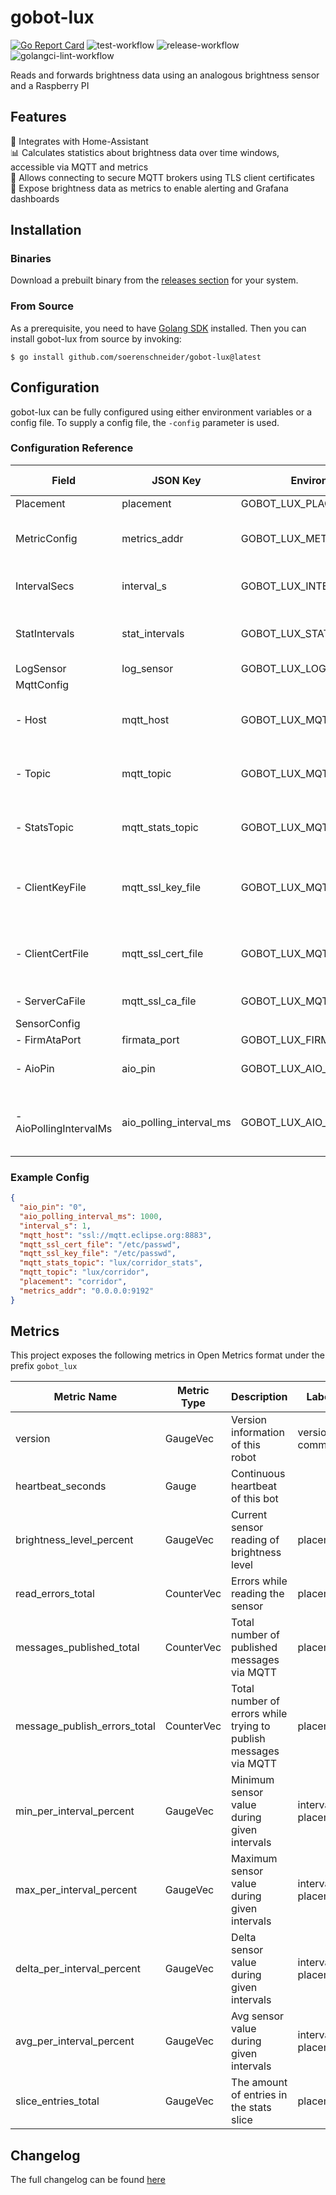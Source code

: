 # gobot-lux
[![Go Report Card](https://goreportcard.com/badge/github.com/soerenschneider/gobot-lux)](https://goreportcard.com/report/github.com/soerenschneider/gobot-lux)
![test-workflow](https://github.com/soerenschneider/gobot-lux/actions/workflows/test.yaml/badge.svg)
![release-workflow](https://github.com/soerenschneider/gobot-lux/actions/workflows/release.yaml/badge.svg)
![golangci-lint-workflow](https://github.com/soerenschneider/gobot-lux/actions/workflows/golangci-lint.yaml/badge.svg)

Reads and forwards brightness data using an analogous brightness sensor and a Raspberry PI

## Features

🤖 Integrates with Home-Assistant<br/>
📊 Calculates statistics about brightness data over time windows, accessible via MQTT and metrics<br/>
🔐 Allows connecting to secure MQTT brokers using TLS client certificates<br/>
🔭 Expose brightness data as metrics to enable alerting and Grafana dashboards<br/>

## Installation

### Binaries
Download a prebuilt binary from the [releases section](https://github.com/soerenschneider/gobot-lux/releases) for your system.

### From Source
As a prerequisite, you need to have [Golang SDK](https://go.dev/dl/) installed. Then you can install gobot-lux from source by invoking:
```shell
$ go install github.com/soerenschneider/gobot-lux@latest
```

## Configuration

gobot-lux can be fully configured using either environment variables or a config file. To supply a config file, the `-config` parameter is used.

### Configuration Reference

| Field                  | JSON Key                | Environment Variable               | Validation Rules                                        |
|------------------------|-------------------------|------------------------------------|---------------------------------------------------------|
| Placement              | placement               | GOBOT_LUX_PLACEMENT                | required                                                |
| MetricConfig           | metrics_addr            | GOBOT_LUX_METRICS_LISTEN_ADDR      | optional, must be a valid TCP address                   |
| IntervalSecs           | interval_s              | GOBOT_LUX_INTERVAL_S               | minimum: 1, maximum: 300                                |
| StatIntervals          | stat_intervals          | GOBOT_LUX_STAT_INTERVALS           | each value: minimum: 10, maximum: 3600                  |
| LogSensor              | log_sensor              | GOBOT_LUX_LOG_SENSOR_READINGS      |                                                         |
| MqttConfig             |                         |                                    |                                                         |
| - Host                 | mqtt_host               | GOBOT_LUX_MQTT_BROKER              | required, must be a valid MQTT broker                   |
| - Topic                | mqtt_topic              | GOBOT_LUX_MQTT_TOPIC               | required, must be a valid MQTT topic                    |
| - StatsTopic           | mqtt_stats_topic        | GOBOT_LUX_MQTT_STATS_TOPIC         | optional, must be a valid MQTT topic                    |
| - ClientKeyFile        | mqtt_ssl_key_file       | GOBOT_LUX_MQTT_TLS_CLIENT_KEY_FILE | required unless ClientCertFile is empty, must be a file |
| - ClientCertFile       | mqtt_ssl_cert_file      | GOBOT_LUX_MQTT_TLS_CLIENT_CRT_FILE | required unless ClientKeyFile is empty, must be a file  |
| - ServerCaFile         | mqtt_ssl_ca_file        | GOBOT_LUX_MQTT_TLS_SERVER_CA_FILE  | optional, must be a file                                |
| SensorConfig           |                         |                                    |                                                         |
| - FirmAtaPort          | firmata_port            | GOBOT_LUX_FIRMATA_PORT             | required                                                |
| - AioPin               | aio_pin                 | GOBOT_LUX_AIO_PIN                  | required, must be a number                              |
| - AioPollingIntervalMs | aio_polling_interval_ms | GOBOT_LUX_AIO_POLLING_MS           | required, minimum: 1000, maximum: 60000                 |

### Example Config

```json
{
  "aio_pin": "0",
  "aio_polling_interval_ms": 1000,
  "interval_s": 1,
  "mqtt_host": "ssl://mqtt.eclipse.org:8883",
  "mqtt_ssl_cert_file": "/etc/passwd",
  "mqtt_ssl_key_file": "/etc/passwd",
  "mqtt_stats_topic": "lux/corridor_stats",
  "mqtt_topic": "lux/corridor",
  "placement": "corridor",
  "metrics_addr": "0.0.0.0:9192"
}
```

## Metrics
This project exposes the following metrics in Open Metrics format under the prefix `gobot_lux`

| Metric Name                  | Metric Type  | Description                                                      | Labels              |
|------------------------------|--------------|------------------------------------------------------------------|---------------------|
| version                      | GaugeVec     | Version information of this robot                                | version, commit     |
| heartbeat_seconds            | Gauge        | Continuous heartbeat of this bot                                 |                     |
| brightness_level_percent     | GaugeVec     | Current sensor reading of brightness level                       | placement           |
| read_errors_total            | CounterVec   | Errors while reading the sensor                                  | placement           |
| messages_published_total     | CounterVec   | Total number of published messages via MQTT                      | placement           |
| message_publish_errors_total | CounterVec   | Total number of errors while trying to publish messages via MQTT | placement           |
| min_per_interval_percent     | GaugeVec     | Minimum sensor value during given intervals                      | interval, placement |
| max_per_interval_percent     | GaugeVec     | Maximum sensor value during given intervals                      | interval, placement |
| delta_per_interval_percent   | GaugeVec     | Delta sensor value during given intervals                        | interval, placement |
| avg_per_interval_percent     | GaugeVec     | Avg sensor value during given intervals                          | interval, placement |
| slice_entries_total          | GaugeVec     | The amount of entries in the stats slice                         | placement           |


## Changelog
The full changelog can be found [here](CHANGELOG.md)

